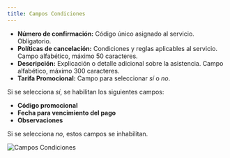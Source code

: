 ```yaml
---
title: Campos Condiciones
---
```


- **Número de confirmación:** Código único asignado al servicio. Obligatorio.  
- **Políticas de cancelación:** Condiciones y reglas aplicables al servicio. Campo alfabético, máximo 50 caracteres.  
- **Descripción:** Explicación o detalle adicional sobre la asistencia. Campo alfabético, máximo 300 caracteres.  
- **Tarifa Promocional:** Campo para seleccionar *sí* o *no*.  

Si se selecciona *sí*, se habilitan los siguientes campos:  
- **Código promocional**  
- **Fecha para vencimiento del pago**  
- **Observaciones**  

Si se selecciona *no*, estos campos se inhabilitan.  

![Campos Condiciones](/img/reservas-online/eventuales/campos-condiciones.png)
